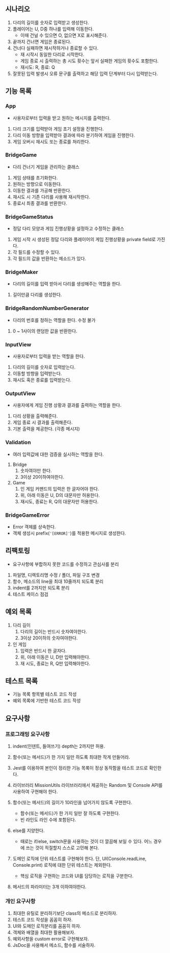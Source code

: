 ## 시나리오

1. 다리의 길이를 숫자로 입력받고 생성한다.
2. 플레이어는 U, D중 하나를 입력해 이동한다.
   - 이때 건널 수 있으면 O, 없으면 X로 표시해준다.
3. 끝까지 건너면 게임은 종료된다.
4. 건너다 실패하면 재시작하거나 종료할 수 있다.
   - 재 시작시 동일한 다리로 시작한다.
   - 게임 종료 시 출력하는 총 시도 횟수는 앞서 실패한 게임의 횟수도 포함한다.
   - 재시도: R, 종료: Q
5. 잘못된 입력 발생시 오류 문구를 출력하고 해당 입력 단계부터 다시 입력받는다.

## 기능 목록

### App

- 사용자로부터 입력을 받고 원하는 메시지를 출력한다.

1. 다리 크기를 입력받아 게임 초기 설정을 진행한다.
2. 다리 이동 방향을 입력받아 결과에 따라 분기하여 게임을 진행한다.
3. 게임 오버시 재시도 또는 종료를 처리한다.

### BridgeGame

- 다리 건너기 게임을 관리하는 클래스

1. 게임 상태를 초기화한다.
2. 원하는 방향으로 이동한다.
3. 이동한 결과를 가공해 반환한다.
4. 재시도 시 기존 다리를 사용해 재시작한다.
5. 종료시 최종 결과를 반환한다.

### BridgeGameStatus

- 정답 다리 모양과 게임 진행상황을 설정하고 수정하는 클래스

1. 게임 시작 시 생성된 정답 다리와 플레이어의 게임 진행상황을 private field로 가진다.
2. 각 필드를 수정할 수 있다.
3. 각 필드의 값을 반환하는 메소드가 있다.

### BridgeMaker

- 다리의 길이를 입력 받아서 다리를 생성해주는 역할을 한다.

1. 길이만큼 다리를 생성한다.

### BridgeRandomNumberGenerator

- 다리의 번호를 정하는 역할을 한다. 수정 불가

1. 0 ~ 1사이의 랜덤한 값을 반환한다.

### InputView

- 사용자로부터 입력을 받는 역할을 한다.

1. 다리의 길이를 숫자로 입력받는다.
2. 이동할 방향을 입력받는다.
3. 재시도 혹은 종료를 입력받는다.

### OutputView

- 사용자에게 게임 진행 상황과 결과를 출력하는 역할을 한다.

1. 다리 상황을 출력해준다.
2. 게임 종료 시 결과를 출력해준다.
3. 기본 출력을 제공한다. (각종 메시지)

### Validation

- 여러 입력값에 대한 검증을 실시하는 역할을 한다.

1. Bridge
   1. 숫자여야만 한다.
   2. 3이상 20이하여야한다.
2. Game
   1. 인 게임 커맨드의 입력은 한 글자어야 한다.
   2. 위, 아래 이동은 U, D의 대문자만 허용한다.
   3. 재시도, 종료는 R, Q의 대문자만 허용한다.

### BridgeGameError

- Error 객체를 상속한다.
- 객체 생성시 prefix(`'[ERROR]'`)를 적용한 메시지로 생성한다.

## 리팩토링

- 요구사항에 부합하지 못한 코드를 수정하고 관심사를 분리

1. 파일명, 디렉토리명 수정 / 폴더, 파일 구조 변경
2. 함수, 메소드의 line을 최대 10줄까지 되도록 분리
3. indent를 2까지만 되도록 분리
4. 테스트 케이스 점검

## 예외 목록

1. 다리 길이
   1. 다리의 길이는 반드시 숫자여야한다.
   2. 3이상 20이하의 숫자여야한다.
2. 인 게임
   1. 입력은 반드시 한 글자다.
   2. 위, 아래 이동은 U, D만 입력해야한다.
   3. 재 시도, 종료는 R, Q만 입력해야한다.

## 테스트 목록

- 기능 목록 항목별 테스트 코드 작성
- 예외 목록에 기반한 테스트 코드 작성

## 요구사항

### 프로그래밍 요구사항

1. indent(인덴트, 들여쓰기) depth는 2까지만 허용.
2. 함수(또는 메서드)가 한 가지 일만 하도록 최대한 작게 만들어라.
3. Jest를 이용하여 본인이 정리한 기능 목록이 정상 동작함을 테스트 코드로 확인한다.
4. 라이브러리
   MissionUtils 라이브러리에서 제공하는 Random 및 Console API를 사용하여 구현해야 한다.
5. 함수(또는 메서드)의 길이가 10라인을 넘어가지 않도록 구현한다.

   - 함수(또는 메서드)가 한 가지 일만 잘 하도록 구현한다.
   - 빈 라인도 라인 수에 포함된다.

6. else를 지양한다.

   - 때로는 if/else, switch문을 사용하는 것이 더 깔끔해 보일 수 있다. 어느 경우에 쓰는 것이 적절할지 스스로 고민해 본다.

7. 도메인 로직에 단위 테스트를 구현해야 한다. 단, UI(Console.readLine, Console.print) 로직에 대한 단위 테스트는 제외한다.

   - 핵심 로직을 구현하는 코드와 UI를 담당하는 로직을 구분한다.

8. 메서드의 파라미터는 3개 이하여야한다.

### 개인 요구사항

1. 최대한 유틸로 분리하기보단 class의 메소드로 분리하자.
2. 테스트 코드 작성을 꼼꼼히 하자.
3. UI와 도메인 로직분리를 꼼꼼히 하자.
4. 객체와 배열을 최대한 활용해보자.
5. 예외사항을 custom error로 구현해보자.
6. JsDoc을 사용해서 메소드, 함수를 서술하자.
